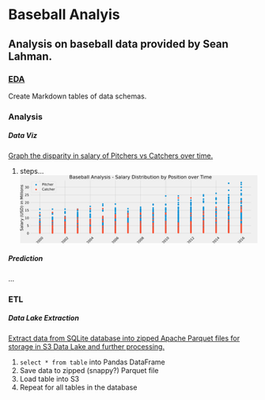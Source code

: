 # Baseball Analyis
Analysis on baseball data provided by Sean Lahman.
---

### [EDA](./prep.ipynb)
Create Markdown tables of data schemas.


### Analysis

##### Data Viz
[Graph the disparity in salary of Pitchers vs Catchers over time.](./viz.ipynb)
1. steps...
![Salary (USD in M) by Position over Time](./viz/salary_by_pos.svg)

##### Prediction
...

### ETL

##### Data Lake Extraction
[Extract data from SQLite database into zipped Apache Parquet files for storage in S3 Data Lake and further processing.](./extract.ipynb)
1. ```select * from table``` into Pandas DataFrame
2. Save data to zipped (snappy?) Parquet file
3. Load table into S3
4. Repeat for all tables in the database
